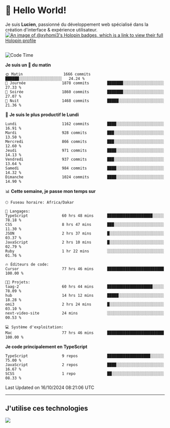 # 👋 Hello World!

Je suis **Lucien**, passionné du développement web spécialisé dans la création d'interface & expérience utilisateur.
[![An image of @xyhomi3's Holopin badges, which is a link to view their full Holopin profile](https://holopin.me/xyhomi3)](https://holopin.io/@xyhomi3)

##

<!--START_SECTION:waka-->
![Code Time](http://img.shields.io/badge/Code%20Time-2%2C319%20hrs%2024%20mins-blue)

**Je suis un 🐤 du matin** 

```text
🌞 Matin                  1666 commits        ██████░░░░░░░░░░░░░░░░░░░   24.24 % 
🌆 Journée                1878 commits        ███████░░░░░░░░░░░░░░░░░░   27.33 % 
🌃 Soirée                 1860 commits        ███████░░░░░░░░░░░░░░░░░░   27.07 % 
🌙 Nuit                   1468 commits        █████░░░░░░░░░░░░░░░░░░░░   21.36 % 
```
📅 **Je suis le plus productif le Lundi** 

```text
Lundi                    1162 commits        ████░░░░░░░░░░░░░░░░░░░░░   16.91 % 
Mardi                    928 commits         ███░░░░░░░░░░░░░░░░░░░░░░   13.50 % 
Mercredi                 866 commits         ███░░░░░░░░░░░░░░░░░░░░░░   12.60 % 
Jeudi                    971 commits         ████░░░░░░░░░░░░░░░░░░░░░   14.13 % 
Vendredi                 937 commits         ███░░░░░░░░░░░░░░░░░░░░░░   13.64 % 
Samedi                   984 commits         ████░░░░░░░░░░░░░░░░░░░░░   14.32 % 
Dimanche                 1024 commits        ████░░░░░░░░░░░░░░░░░░░░░   14.90 % 
```


📊 **Cette semaine, je passe mon temps sur** 

```text
🕑︎ Fuseau horaire: Africa/Dakar

💬 Langages: 
TypeScript               60 hrs 48 mins      ████████████████████░░░░░   78.18 % 
CSS                      8 hrs 47 mins       ███░░░░░░░░░░░░░░░░░░░░░░   11.30 % 
JSON                     2 hrs 37 mins       █░░░░░░░░░░░░░░░░░░░░░░░░   03.37 % 
JavaScript               2 hrs 10 mins       █░░░░░░░░░░░░░░░░░░░░░░░░   02.79 % 
Ruby                     1 hr 22 mins        ░░░░░░░░░░░░░░░░░░░░░░░░░   01.76 % 

🔥 Éditeurs de code: 
Cursor                   77 hrs 46 mins      █████████████████████████   100.00 % 

🐱‍💻 Projets: 
taag-2                   60 hrs 44 mins      ████████████████████░░░░░   78.09 % 
hub                      14 hrs 12 mins      █████░░░░░░░░░░░░░░░░░░░░   18.28 % 
omi3                     2 hrs 24 mins       █░░░░░░░░░░░░░░░░░░░░░░░░   03.10 % 
next-video-site          24 mins             ░░░░░░░░░░░░░░░░░░░░░░░░░   00.53 % 

💻 Système d'exploitation: 
Mac                      77 hrs 46 mins      █████████████████████████   100.00 % 
```

**Je code principalement en TypeScript** 

```text
TypeScript               9 repos             ███████████████████░░░░░░   75.00 % 
JavaScript               2 repos             ████░░░░░░░░░░░░░░░░░░░░░   16.67 % 
SCSS                     1 repo              ██░░░░░░░░░░░░░░░░░░░░░░░   08.33 % 
```




 Last Updated on 16/10/2024 08:21:06 UTC
<!--END_SECTION:waka-->
---

## J'utilise ces technologies

<p align="left">
  <a href="https://skillicons.dev">
    <img src="https://skillicons.dev/icons?i=ts,js,md,scss,tailwind,react,docker,express,astro,vite,nextjs,vercel,figma,ableton" />
  </a>
</p>

